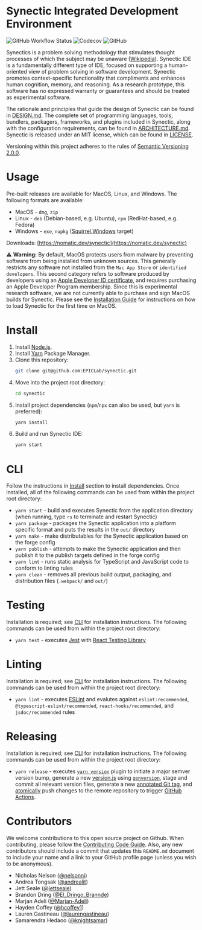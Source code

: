 # Synectic Integrated Development Environment

![GitHub Workflow Status](https://img.shields.io/github/actions/workflow/status/EPICLab/synectic/production.yml?style=for-the-badge)
![Codecov](https://img.shields.io/codecov/c/github/EPICLab/synectic?style=for-the-badge)
![GitHub](https://img.shields.io/github/license/EPICLab/synectic?style=for-the-badge)

Synectics is a problem solving methodology that stimulates thought processes of which the subject may be unaware ([Wikipedia](https://en.wikipedia.org/wiki/Synectics)). Synectic IDE is a fundamentally different type of IDE, focused on supporting a human-oriented view of problem solving in software development. Synectic promotes context-specific functionality that compliments and enhances human cognition, memory, and reasoning. As a research prototype, this software has no expressed warranty or guarantees and should be treated as experimental software.

The rationale and principles that guide the design of Synectic can be found in [DESIGN.md](https://github.com/EPICLab/synectic/blob/master/DESIGN.md). The complete set of programming languages, tools, bundlers, packagers, frameworks, and plugins included in Synectic, along with the configuration requirements, can be found in [ARCHITECTURE.md](https://github.com/EPICLab/synectic/blob/master/ARCHITECTURE.md). Synectic is released under an MIT license, which can be found in [LICENSE](https://github.com/EPICLab/synectic/blob/master/LICENSE).

Versioning within this project adheres to the rules of [Semantic Versioning 2.0.0](https://semver.org/).

# Usage

Pre-built releases are available for MacOS, Linux, and Windows. The following formats are available:

- MacOS - `dmg`, `zip`
- Linux - `deb` (Debian-based, e.g. Ubuntu), `rpm` (RedHat-based, e.g. Fedora)
- Windows - `exe`, `nupkg` ([Squirrel.Windows](https://www.electronforge.io/config/makers/squirrel.windows) target)

Downloads: [https://nomatic.dev/synectic](https://nomatic.dev/synectic)

⚠️ **Warning:** By default, MacOS protects users from malware by preventing software from being installed from unknown sources. This generally restricts any software not installed from the `Mac App Store` or `identified developers`. This second category refers to software produced by developers using an [Apple Developer ID certificate](https://developer.apple.com/support/certificates/), and requires purchasing an Apple Developer Program membership. Since this is experimental research software, we are not currently able to purchase and sign MacOS builds for Synectic. Please see the [Installation Guide](https://github.com/EPICLab/synectic/wiki/Installation-Guide) for instructions on how to load Synectic for the first time on MacOS.

# Install

1. Install [Node.js](https://nodejs.org/en/).
2. Install [Yarn](https://yarnpkg.com/lang/en/) Package Manager.
3. Clone this repository:
   ```bash
   git clone git@github.com:EPICLab/synectic.git
   ```
4. Move into the project root directory:
   ```bash
   cd synectic
   ```
5. Install project dependencies (`npm`/`npx` can also be used, but `yarn` is preferred):
   ```bash
   yarn install
   ```
6. Build and run Synectic IDE:
   ```bash
   yarn start
   ```

# CLI

Follow the instructions in [Install](#Install) section to install dependencies. Once installed, all of the following commands can be used from within the project root directory:

- `yarn start` - build and executes Synectic from the application directory (when running, type `rs` to terminate and restart Synectic)
- `yarn package` - packages the Synectic application into a platform specific format and puts the results in the `out/` directory
- `yarn make` - make distributables for the Synectic application based on the forge config
- `yarn publish` - attempts to make the Synectic application and then publish it to the publish targets defined in the forge config
- `yarn lint` - runs static analysis for TypeScript and JavaScript code to conform to linting rules
- `yarn clean` - removes all previous build output, packaging, and distribution files (`.webpack/` and `out/`)

# Testing

Installation is required; see [CLI](#CLI) for installation instructions. The following commands can be used from within the project root directory:

- `yarn test` - executes [Jest](https://jestjs.io/) with [React Testing Library](https://testing-library.com/docs/react-testing-library/intro/)

# Linting

Installation is required; see [CLI](#CLI) for installation instructions. The following commands can be used from within the project root directory:

- `yarn lint` - executes [ESLint](https://eslint.org/) and evalutes against `eslint:recommended`, `@typescript-eslint/recommended`, `react-hooks/recommended`, and `jsdoc/recommended` rules

# Releasing

Installation is required; see [CLI](#CLI) for installation instructions. The following commands can be used from within the project root directory:

- `yarn release` - executes [`yarn version`](https://yarnpkg.com/cli/version) plugin to initiate a major semver version bump, generate a new [version.js](https://github.com/EPICLab/synectic/blob/main/version.js) using [`genversion`](https://www.npmjs.com/package/genversion), stage and commit all relevant version files, generate a new [annotated Git tag](https://git-scm.com/book/en/v2/Git-Basics-Tagging), and [atomically](https://git-scm.com/docs/git-push#Documentation/git-push.txt---no-atomic) push changes to the remote repository to trigger [GitHub Actions](https://docs.github.com/en/actions).

# Contributors

We welcome contributions to this open source project on Github. When contributing, please follow the [Contributing Code Guide](https://github.com/EPICLab/synectic/blob/master/CONTRIBUTING.md). Also, any new contributors should include a commit that updates this `README.md` document to include your name and a link to your GitHub profile page (unless you wish to be anonymous).

- Nicholas Nelson ([@nelsonni](https://github.com/nelsonni))
- Andrea Tongsak ([@andrealit](https://github.com/andrealit))
- Jett Seale ([@jettseale](https://github.com/jettseale))
- Brandon Dring ([@El_Dringo_Brannde](https://github.com/El-Dringo-Brannde))
- Marjan Adeli ([@Marjan-Adeli](https://github.com/Marjan-Adeli))
- Hayden Coffey ([@hcoffey1](https://github.com/hcoffey1))
- Lauren Gastineau ([@laurengastineau](https://github.com/laurengastineau))
- Samarendra Hedaoo ([@knightsamar](https://github.com/knightsamar))
